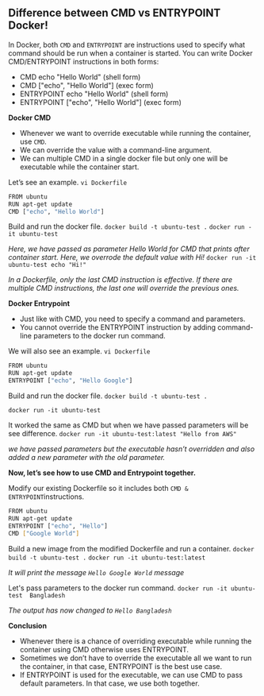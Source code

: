 ##  Difference between CMD vs ENTRYPOINT Docker!

In Docker, both `CMD` and `ENTRYPOINT` are instructions used to specify what command should be run when a container is started.
You can write Docker CMD/ENTRYPOINT instructions in both forms:

- CMD echo "Hello World" (shell form)
- CMD ["echo", "Hello World"] (exec form)
- ENTRYPOINT echo "Hello World" (shell form)
- ENTRYPOINT ["echo", "Hello World"] (exec form)

**Docker CMD**
- Whenever we want to override executable while running the container, use `CMD`.
- We can override the value with a command-line argument.
- We can multiple CMD in a single docker file but only one will be executable while the container start.

Let’s see an example.
`vi Dockerfile`
```bash
FROM ubuntu
RUN apt-get update
CMD ["echo", "Hello World"]
```
Build and run the docker file.
`docker build -t ubuntu-test .`
`docker run -it ubuntu-test`

*Here, we have passed as parameter Hello World for CMD that prints after container start. Here, we overrode the default value with Hi!*
`docker run -it ubuntu-test echo "Hi!"`

*In a Dockerfile, only the last CMD instruction is effective. If there are multiple CMD instructions, the last one will override the previous ones.*

**Docker Entrypoint**
- Just like with CMD, you need to specify a command and parameters.
- You cannot override the ENTRYPOINT instruction by adding command-line parameters to the docker run command.

We will also see an example.
`vi Dockerfile`
```bash
FROM ubuntu
RUN apt-get update
ENTRYPOINT ["echo", "Hello Google"]
```
Build and run the docker file.
`docker build -t ubuntu-test .`

`docker run -it ubuntu-test`

It worked the same as CMD but when we have passed parameters will be see difference.
`docker run -it ubuntu-test:latest "Hello from AWS"`

*we have passed parameters but the executable hasn’t overridden and also added a new parameter with the old parameter.*

**Now, let’s see how to use CMD and Entrypoint together.**

Modify our existing Dockerfile so it includes both `CMD & ENTRYPOINT`instructions.
```bash
FROM ubuntu
RUN apt-get update
ENTRYPOINT ["echo", "Hello"]
CMD ["Google World"]
```
Build a new image from the modified Dockerfile and run a container.
`docker build -t ubuntu-test .`
`docker run -it ubuntu-test:latest`

*It will print the message `Hello Google World` message*

Let's pass parameters to the docker run command.
`docker run -it ubuntu-test  Bangladesh`

*The output has now changed to `Hello Bangladesh`*

**Conclusion**
- Whenever there is a chance of overriding executable while running the container using CMD otherwise uses ENTRYPOINT.
- Sometimes we don’t have to override the executable all we want to run the container, in that case, ENTRYPOINT is the best use case.
- If ENTRYPOINT is used for the executable, we can use CMD to pass default parameters. In that case, we use both together.
